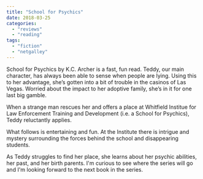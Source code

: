 ```yaml
---
title: "School for Psychics"
date: 2018-03-25
categories: 
  - "reviews"
  - "reading"
tags: 
  - "fiction"
  - "netgalley"
---
```


School for Psychics by K.C. Archer is a fast, fun read. Teddy, our main character, has always been able to sense when people are lying. Using this to her advantage, she’s gotten into a bit of trouble in the casinos of Las Vegas. Worried about the impact to her adoptive family, she’s in it for one last big gamble.

When a strange man rescues her and offers a place at Whitfield Institue for Law Enforcement Training and Development (i.e. a School for Psychics), Teddy reluctantly applies.

What follows is entertaining and fun. At the Institute there is intrigue and mystery surrounding the forces behind the school and disappearing students.

As Teddy struggles to find her place, she learns about her psychic abilities, her past, and her birth parents. I'm curious to see where the series will go and I'm looking forward to the next book in the series.
